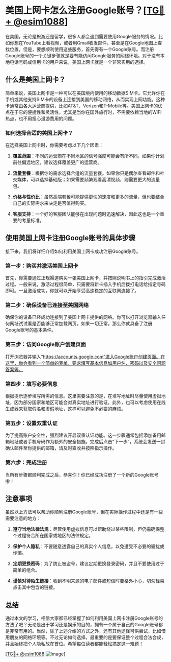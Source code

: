 # 美国上网卡怎么注册Google账号？[[TG💪+ @esim1088](https://t.me/s/esim1088)]

在美国，无论是旅游还是留学，很多人都会遇到需要使用Google服务的情况。比如你想在YouTube上看视频，或者用Gmail收发邮件，甚至是在Google地图上查找位置。但是，要想顺利使用这些服务，首先得有一个Google账号。而注册Google账号的一个关键步骤就是要有能访问Google服务的网络环境。对于没有本地电话号码或信用卡的用户来说，美国上网卡就是一个非常实用的选择。

## 什么是美国上网卡？

简单来说，美国上网卡是一种可以在美国境内使用的移动数据SIM卡。它允许你在手机或其他支持SIM卡的设备上连接到美国的移动网络，从而实现上网功能。这种卡通常由各大运营商提供，比如AT&T、Verizon和T-Mobile等。美国上网卡的优点在于它的便捷性和灵活性，尤其是当你在国外旅行时，不需要依赖当地的WiFi热点，也不用担心漫游费用的问题。

### 如何选择合适的美国上网卡？

在选择美国上网卡时，你需要考虑以下几个因素：

1. **覆盖范围**：不同的运营商在不同地区的信号强度可能会有所不同。如果你计划前往偏远地区，建议选择覆盖更广的运营商。
   
2. **流量套餐**：根据你的需求选择合适的流量套餐。如果你只是偶尔查看邮件和社交媒体，可以选择基础版；如果需要频繁观看高清视频，则需要更大的流量包。

3. **价格与性价比**：虽然高端套餐可能提供更快的速度和更多的流量，但也要结合自己的实际需求来决定是否值得购买。

4. **客服支持**：一个好的客服团队能够在出现问题时迅速解决，因此这也是一个重要的考量标准。

## 使用美国上网卡注册Google账号的具体步骤

接下来，我们将详细介绍如何利用美国上网卡成功注册Google账号。

### 第一步：购买并激活美国上网卡

首先，你需要通过正规渠道购买一张美国上网卡，并按照说明书上的指引完成激活过程。一般来说，激活过程很简单，只需要将新卡插入手机后拨打电话给指定号码即可。一旦激活成功，你就可以开始享受高速稳定的互联网连接了。

### 第二步：确保设备已连接至美国网络

确保你的设备已经成功连接到了美国上网卡提供的网络。你可以打开浏览器输入任何网址试试看是否能够正常加载网页。如果一切正常，那么你就具备了注册Google账号的基本条件。

### 第三步：访问Google账户创建页面

打开浏览器并输入“https://accounts.google.com”进入Google账户创建页面。在这里，你会看到一个简单的表单，要求填写基本信息如用户名、密码以及安全问题答案等。

### 第四步：填写必要信息

根据提示逐步填写所需的信息。这里需要注意的是，在填写地址时尽量使用虚拟地址，因为部分国家和地区可能会对真实地址进行验证。此外，也可以考虑使用在线生成器来获取假名和虚假地址，这样可以避免不必要的麻烦。

### 第五步：设置双重认证

为了提高账户安全性，强烈建议开启双重认证功能。这一步骤通常包括添加备用邮箱地址或者手机号码作为额外的安全措施。完成后点击“下一步”，系统会发送一封确认邮件至你提供的邮箱，请及时查收并按照指示操作。

### 第六步：完成注册

当所有步骤都顺利完成之后，恭喜你！你已经成功注册了一个新的Google账号啦！

## 注意事项

虽然以上方法可以帮助你顺利注册Google账号，但在实际操作过程中还是有一些需要注意的地方：

1. **遵守当地法律法规**：尽管使用虚拟信息可以帮助绕过某些限制，但仍需确保整个过程符合所在国家或地区的法律规定。

2. **保护个人隐私**：不要随意透露自己的真实个人信息，以免遭受不必要的骚扰或诈骗。

3. **定期更换密码**：为了防止被盗号，建议定期更换登录密码，并且不要使用过于简单的组合。

4. **谨慎对待陌生链接**：收到不明来源的电子邮件或短信时要格外小心，切勿轻易点击其中包含的链接。

## 总结

通过本文的学习，相信大家都已经掌握了如何利用美国上网卡注册Google账号的方法了吧？无论是出于学习还是娱乐的目的，拥有一个属于自己的Google账号都是非常有用的。当然，除了上述介绍的方式之外，还有其他途径可供尝试，比如借用朋友的网络环境等。不过无论如何选择，最重要的是要保证整个过程合法合规，并且始终把个人隐私放在首位。希望每位读者都能轻松搞定这一难题！

[[TG💪+ @esim1088](https://t.me/s/esim1088) ![Image](https://i.postimg.cc/4NQfJmqS/Snipaste-2025-05-13-00-14-12.png)]